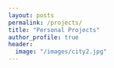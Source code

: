 ```yaml
---
layout: posts
permalink: /projects/
title: "Personal Projects"
author_profile: true
header:
  image: "/images/city2.jpg"
---
```



